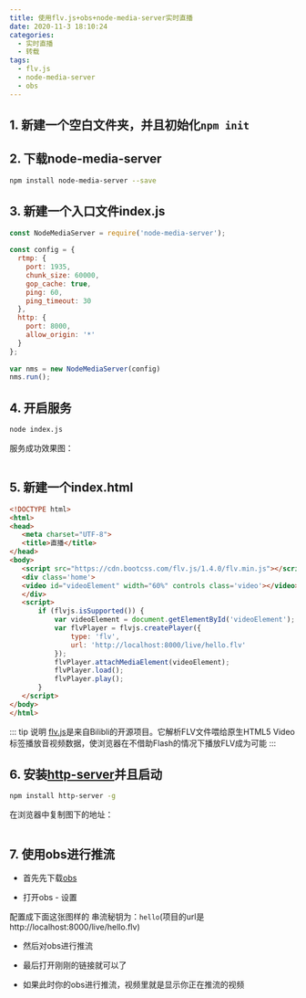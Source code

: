 ```yaml
---
title: 使用flv.js+obs+node-media-server实时直播
date: 2020-11-3 18:10:24
categories: 
  - 实时直播
  - 转载
tags: 
  - flv.js
  - node-media-server
  - obs
---
```



## **1. 新建一个空白文件夹，并且初始化`npm init`**

## **2. 下载node-media-server**
```sh
npm install node-media-server --save
```
## **3. 新建一个入口文件index.js**
```js
const NodeMediaServer = require('node-media-server');
 
const config = {
  rtmp: {
    port: 1935,
    chunk_size: 60000,
    gop_cache: true,
    ping: 60,
    ping_timeout: 30
  },
  http: {
    port: 8000,
    allow_origin: '*'
  }
};
 
var nms = new NodeMediaServer(config)
nms.run();
```
## **4. 开启服务**
```sh
node index.js
```

服务成功效果图：

<img :src="$withBase('/assets/img/使用flv_files/1.jpg')">

## **5. 新建一个index.html**

```html
<!DOCTYPE html>
<html>
<head>
   <meta charset="UTF-8">
   <title>直播</title>
</head>
<body>
   <script src="https://cdn.bootcss.com/flv.js/1.4.0/flv.min.js"></script>
   <div class='home'>
   <video id="videoElement" width="60%" controls class='video'></video>
   </div>
   <script>
       if (flvjs.isSupported()) {
           var videoElement = document.getElementById('videoElement');
           var flvPlayer = flvjs.createPlayer({
               type: 'flv',
               url: 'http://localhost:8000/live/hello.flv'
           });
           flvPlayer.attachMediaElement(videoElement);
           flvPlayer.load();
           flvPlayer.play();
       }
   </script>
</body>
</html>
```
::: tip 说明
[flv.js](https://github.com/bilibili/flv.js "flv.js")是来自Bilibli的开源项目。它解析FLV文件喂给原生HTML5 Video标签播放音视频数据，使浏览器在不借助Flash的情况下播放FLV成为可能
:::

## **6. 安装[http-server](https://github.com/http-party/http-server "http-server")并且启动**

```sh
npm install http-server -g
```
在浏览器中复制图下的地址：

<img :src="$withBase('/assets/img/使用flv_files/2.jpg')">

## **7. 使用obs进行推流**

- 首先先下载[obs](https://obsproject.com/"obs")

- 打开obs - 设置

配置成下面这张图样的
串流秘钥为：`hello`(项目的url是http://localhost:8000/live/hello.flv)
<img :src="$withBase('/assets/img/使用flv_files/3.jpg')">

- 然后对obs进行推流

- 最后打开刚刚的链接就可以了

- 如果此时你的obs进行推流，视频里就是显示你正在推流的视频

<img :src="$withBase('/assets/img/使用flv_files/4.jpg')">
 









